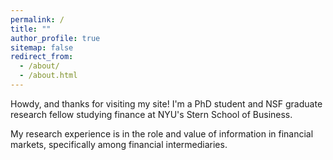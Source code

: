 ```yaml
---
permalink: /
title: ""
author_profile: true
sitemap: false
redirect_from: 
  - /about/
  - /about.html
---
```


Howdy, and thanks for visiting my site! I'm a PhD student and NSF graduate research fellow studying finance at NYU's Stern School of Business.

My research experience is in the role and value of information in financial markets, specifically among financial intermediaries.

